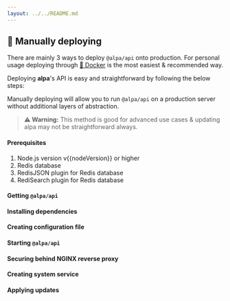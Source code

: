 ```yaml
---
layout: ../../README.md
---
```


## 🧰 Manually deploying

There are mainly 3 ways to deploy `@alpa/api` onto production. For personal usage deploying through [🐳 Docker](https://github.com/vsnthdev/alpa/blob/main/api/docs/deploy.md#-deploying-with-docker) is the most easiest & recommended way.

Deploying **alpa**'s API is easy and straightforward by following the below steps:

Manually deploying will allow you to run `@alpa/api` on a production server without additional layers of abstraction.

> **⚠️ Warning:** This method is good for advanced use cases & updating alpa may not be straightforward always.

#### Prerequisites

1. Node.js version v{{nodeVersion}} or higher
2. Redis database
3. RedisJSON plugin for Redis database
4. RediSearch plugin for Redis database

#### Getting `@alpa/api`

#### Installing dependencies

#### Creating configuration file

#### Starting `@alpa/api`

#### Securing behind NGINX reverse proxy

#### Creating system service

#### Applying updates




